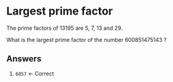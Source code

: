 # Largest prime factor

The prime factors of 13195 are 5, 7, 13 and 29.

What is the largest prime factor of the number 600851475143 ?

## Answers

1. `6857` &larr; Correct
